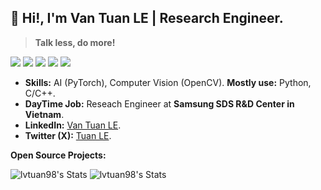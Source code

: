 ## 👋 Hi!, I'm Van Tuan LE | Research Engineer.

> **Talk less, do more!**

![](https://img.shields.io/badge/-Python-333?style=flat-square&logo=Python&logoColor=fff)
![](https://img.shields.io/badge/-C/C++-c14438?style=flat-square&logo=C&logoColor=fff)
![](https://img.shields.io/badge/-PyTorch-e34f26?style=flat-square&logo=PyTorch&logoColor=fff)
![](https://img.shields.io/badge/-TensorFlow-e5cd0c?style=flat-square&logo=TensorFlow&logoColor=fff)
<img src="https://komarev.com/ghpvc/?username=lvtuan98"> 

- **Skills:** AI (PyTorch), Computer Vision (OpenCV). **Mostly use:** Python, C/C++.
- **DayTime Job:** Reseach Engineer at **Samsung SDS R&D Center in Vietnam**.
- **LinkedIn:** [Van Tuan LE](https://www.linkedin.com/in/tuanleoct31/).
- **Twitter (X):** [Tuan LE](https://twitter.com/teriusleo).

**Open Source Projects:**


![lvtuan98's Stats](https://github-readme-stats.vercel.app/api?username=lvtuan98&theme=default&show_icons=true&hide_border=false&count_private=true) ![lvtuan98's Stats](https://streak-stats.demolab.com/?user=lvtuan98)
